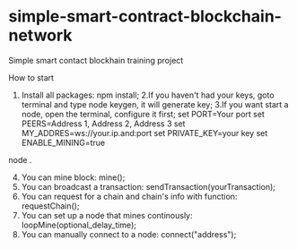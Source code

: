 # simple-smart-contract-blockchain-network
Simple smart contact blockhain training project

How to start 

1. Install all packages: npm install;
2.If you haven't had your keys, goto terminal and type node keygen, it will generate key;
3.If you want start a node, open the terminal, configure it first;
set PORT=Your port
set PEERS=Address 1, Address 2, Address 3
set MY_ADDRES=ws://your.ip.and:port
set PRIVATE_KEY=your key
set ENABLE_MINING=true

node .

4. You can mine block: mine();
5. You can broadcast a transaction: sendTransaction(yourTransaction);
6. You can request for a chain and chain's info with function: requestChain();
7. You can set up a node that mines continously: loopMine(optional_delay_time);
8. You can manually connect to a node: connect("address");
